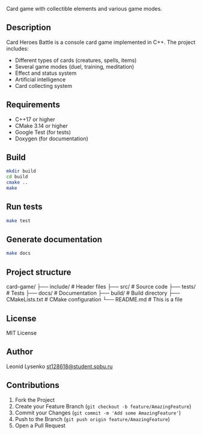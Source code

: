 Card game with collectible elements and various game modes.

## Description

Card Heroes Battle is a console card game implemented in C++.
The project includes:
- Different types of cards (creatures, spells, items)
- Several game modes (duel, training, meditation)
- Effect and status system
- Artificial intelligence
- Card collecting system

## Requirements

- C++17 or higher
- CMake 3.14 or higher
- Google Test (for tests)
- Doxygen (for documentation)

## Build

```bash
mkdir build
cd build
cmake ..
make
```

## Run tests

```bash
make test
```

## Generate documentation

```bash
make docs
```

## Project structure

card-game/
├── include/ # Header files
├── src/ # Source code
├── tests/ # Tests
├── docs/ # Documentation
├── build/ # Build directory
├── CMakeLists.txt # CMake configuration
└── README.md # This is a file

## License

MIT License

## Author

Leonid Lysenko st128618@student.spbu.ru

## Contributions

1. Fork the Project
2. Create your Feature Branch (`git checkout -b feature/AmazingFeature`)
3. Commit your Changes (`git commit -m 'Add some AmazingFeature'`)
4. Push to the Branch (`git push origin feature/AmazingFeature`)
5. Open a Pull Request
